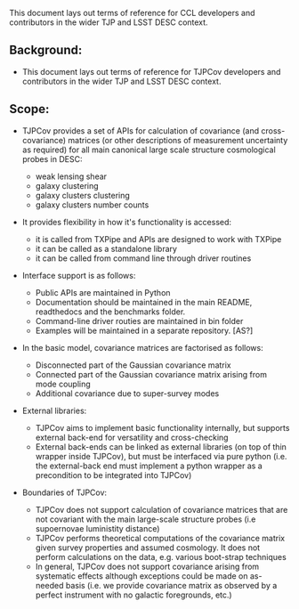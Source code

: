 This document lays out terms of reference for CCL developers and contributors in the wider TJP and LSST DESC context.

Background:
-----------

 * This document lays out terms of reference for TJPCov developers and contributors in the wider TJP and LSST DESC context.
 
Scope: 
------
  * TJPCov provides a set of APIs for calculation of covariance (and cross-covariance) matrices (or other descriptions of measurement uncertainty as required) for all main canonical large scale structure cosmological probes in DESC:
    - weak lensing shear
    - galaxy clustering
    - galaxy clusters clustering 
    - galaxy clusters number counts
   
   * It provides flexibility in how it's functionality is accessed:
     - it is called from TXPipe and APIs are designed to work with TXPipe
     - it can be called as a standalone library
     - it can be called from command line through driver routines
   
   * Interface support is as follows:
     - Public APIs are maintained in Python 
     - Documentation should be maintained in the main README, readthedocs and the benchmarks folder.
     - Command-line driver routies are maintained in bin folder
     - Examples will be maintained in a separate repository. [AS?]
     
   * In the basic model, covariance matrices are factorised as follows:
      - Disconnected part of the Gaussian covariance matrix 
      - Connected part of the Gaussian covariance matrix arising from mode coupling
      - Additional covariance due to super-survey modes
      
   * External libraries:
      - TJPCov aims to implement basic functionality internally, but supports external back-end for versatility and cross-checking
      - External back-ends can be linked as external libraries (on top of thin wrapper inside TJPCov), but must be interfaced via pure python (i.e. the external-back end must implement a python wrapper as a precondition to be integrated into TJPCov)
      
   * Boundaries of TJPCov:
     - TJPCov does not support calculation of covariance matrices that are not covariant with the main large-scale structure probes (i.e supoernovae luministity distance)
     - TJPCov performs theoretical computations of the covariance matrix given survey properties and assumed cosmology. It does not perform calculations on the data, e.g. various boot-strap techniques
     - In general, TJPCov does not support covariance arising from systematic effects although exceptions could be made on as-needed basis (i.e. we provide covariance matrix as observed by a perfect instrument with no galactic foregrounds, etc.)
     
   
